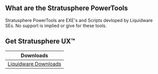 What are the Stratusphere PowerTools
--------------
Stratusphere PowerTools are EXE's and Scripts devloped by Liquidware SEs. No support is implied or give for these tools.


   

[getting started]: https://liquidwarelabs.zendesk.com/hc/en-us/articles/210641983-Stratusphere-UX-Documentation
[Video Training]: http://training.liquidware.com/products/stratusphere

Get Stratusphere UX™
--------------


| Downloads              |
| ---------------------- |
| [Liquidware Downloads][Downloads]   |


[Downloads]: http://www.liquidware.com/download
[logo]: https://avatars3.githubusercontent.com/u/24906944?v=3&s=200


